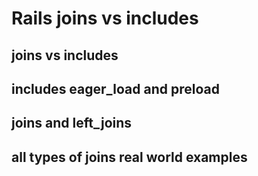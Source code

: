 # Rails joins vs includes

## joins vs includes

## includes eager_load and preload

## joins and left_joins

## all types of joins real world examples
